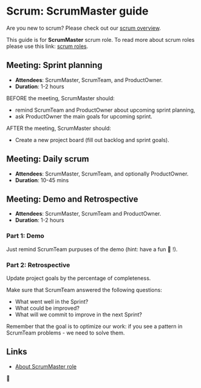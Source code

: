 # Scrum: ScrumMaster guide

Are you new to scrum? Please check out our [scrum overview](overview.md).

This guide is for **ScrumMaster** scrum role. To read more about scrum roles please use this link: [scrum roles](overview.md#scrum-roles).

## Meeting: Sprint planning

- **Attendees**: ScrumMaster, ScrumTeam, and ProductOwner.
- **Duration**: 1-2 hours

BEFORE the meeting, ScrumMaster should:

- remind ScrumTeam and ProductOwner about upcoming sprint planning,
- ask ProductOwner the main goals for upcoming sprint.

AFTER the meeting, ScrumMaster should:

- Create a new project board (fill out backlog and sprint goals).

## Meeting: Daily scrum

- **Attendees**: ScrumMaster, ScrumTeam, and optionally ProductOwner.
- **Duration**: 10-45 mins

## Meeting: Demo and Retrospective

- **Attendees**: ScrumMaster, ScrumTeam and ProductOwner.
- **Duration**: 1-2 hours

### Part 1: Demo
Just remind ScrumTeam purpuses of the demo (hint: have a fun :tada: !).

### Part 2: Retrospective

Update project goals by the percentage of completeness.

Make sure that ScrumTeam answered the following questions:

- What went well in the Sprint?
- What could be improved?
- What will we commit to improve in the next Sprint?

Remember that the goal is to optimize our work: if you see a pattern in ScrumTeam problems - we need to solve them.

## Links

- [About ScrumMaster role](https://www.mountaingoatsoftware.com/agile/scrum/roles/scrummaster)

🦄

